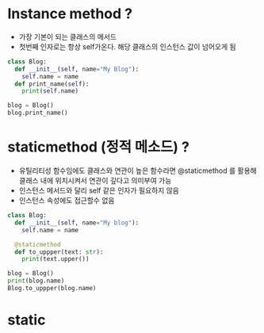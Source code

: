 # Instance method ?
- 가장 기본이 되는 클래스의 메서드
- 첫번째 인자로는 항상 self가온다. 해당 클래스의 인스턴스 값이 넘어오게 됨
```python
class Blog:
  def __init__(self, name="My Blog"):
    self.name = name
  def print_name(self):
    print(self.name)

blog = Blog()
blog.print_name()
```

# staticmethod (정적 메소드) ? 
- 유틸리티성 함수임에도 클래스와 연관이 높은 함수라면 @staticmethod 를 활용해 클래스 내에 위치시켜서 연관이 깊다고 의미부여 가능
- 인스턴스 메서드와 달리 self 같은 인자가 필요하지 않음
- 인스턴스 속성에도 접근할수 없음
```python
class Blog:
  def __init__(self, name="My blog"):
    self.name = name

  @staticmethod
  def to_uppper(text: str):
    print(text.upper())

blog = Blog()
print(blog.name)
Blog.to_uppper(blog.name)
```

# static 
